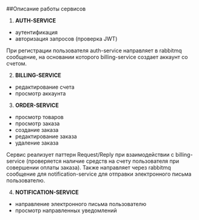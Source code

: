 ##Описание работы сервисов

1. **AUTH-SERVICE**
- аутентификация
- авторизация запросов (проверка JWT)

При регистрации пользователя auth-service направляет в rabbitmq сообщение, на основании которого billing-service создает аккаунт со счетом.

2. **BILLING-SERVICE**
- редактирование счета
- просмотр аккаунта

3. **ORDER-SERVICE**
- просмотр товаров
- просмотр заказа
- создание заказа
- редактирование заказа
- удаление заказа

Сервис реализует паттерн Request/Reply при взаимодействии с billing-service (проверяется наличие средств на счету пользователя при совершении оплаты заказа). Также направляет через rabbitmq сообщение для notification-service для отправки электронного письма пользователю.

4. **NOTIFICATION-SERVICE**
- направление электронного письма пользователю
- просмотр направленных уведомлений
